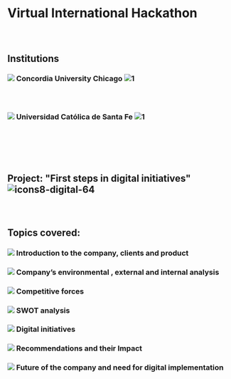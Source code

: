 # Virtual International Hackathon
###  ‎ ‎ ‎ ‎ ‎ ‎ ‎ ‎ ‎ ‎‎ ‎ ‎ ‎ ‎ ‎ ‎ ‎ ‎ ‎ ‎ ‎ ‎ ‎ ‎ ‎ ‎ ‎ ‎ ‎ ‎ ‎ ‎ ‎ ‎ ‎ ‎ ‎ ‎ ‎ ‎ ‎ ‎ ‎ ‎ ‎ ‎ ‎ ‎ 
## Institutions
### 	<img src="https://img.icons8.com/plumpy/15/000000/sphere.png"/> Concordia University Chicago ![1](https://github.com/agustinphx/international_hackathon/assets/58674979/b7b3772f-c6eb-4648-b610-60eab408bfb1)
###  ‎ ‎ ‎ ‎ ‎ ‎ ‎ ‎ ‎ ‎‎ ‎ ‎ ‎ ‎ ‎ ‎ ‎ ‎ ‎ ‎ ‎ ‎ ‎ ‎ ‎ ‎ ‎ ‎ ‎ ‎ ‎ ‎ ‎ ‎ ‎ ‎ ‎ ‎ ‎ ‎ ‎ ‎ ‎ ‎ ‎ ‎ ‎ ‎ 

### 	<img src="https://img.icons8.com/plumpy/15/000000/sphere.png"/> Universidad Católica de Santa Fe ![1](https://github.com/agustinphx/international_hackathon/assets/58674979/e474e377-9ef8-4110-8555-f9c7ca2598d5)
###  ‎ ‎ ‎ ‎ ‎ ‎ ‎ ‎ ‎ ‎‎ ‎ ‎ ‎ ‎ ‎ ‎ ‎ ‎ ‎ ‎ ‎ ‎ ‎ ‎ ‎ ‎ ‎ ‎ ‎ ‎ ‎ ‎ ‎ ‎ ‎ ‎ ‎ ‎ ‎ ‎ ‎ ‎ ‎ ‎ ‎ ‎ ‎ ‎ 
###  ‎ ‎ ‎ ‎ ‎ ‎ ‎ ‎ ‎ ‎‎ ‎ ‎ ‎ ‎ ‎ ‎ ‎ ‎ ‎ ‎ ‎ ‎ ‎ ‎ ‎ ‎ ‎ ‎ ‎ ‎ ‎ ‎ ‎ ‎ ‎ ‎ ‎ ‎ ‎ ‎ ‎ ‎ ‎ ‎ ‎ ‎ ‎ ‎ 

## Project: "First steps in digital initiatives" ![icons8-digital-64](https://github.com/agustinphx/international_hackathon/assets/58674979/4a7d8140-bf1d-4eee-bb80-c00be3f6fb25)

###  ‎ ‎ ‎ ‎ ‎ ‎ ‎ ‎ ‎ ‎‎ ‎ ‎ ‎ ‎ ‎ ‎ ‎ ‎ ‎ ‎ ‎ ‎ ‎ ‎ ‎ ‎ ‎ ‎ ‎ ‎ ‎ ‎ ‎ ‎ ‎ ‎ ‎ ‎ ‎ ‎ ‎ ‎ ‎ ‎ ‎ ‎ ‎ ‎ 
## Topics covered:
### 	<img src="https://img.icons8.com/plumpy/15/000000/sphere.png"/>  Introduction to the company, clients and product
### 	<img src="https://img.icons8.com/plumpy/15/000000/sphere.png"/>  Company’s environmental , external and internal analysis
### 	<img src="https://img.icons8.com/plumpy/15/000000/sphere.png"/>  Competitive forces
### 	<img src="https://img.icons8.com/plumpy/15/000000/sphere.png"/>  SWOT analysis
### 	<img src="https://img.icons8.com/plumpy/15/000000/sphere.png"/>  Digital initiatives
### 	<img src="https://img.icons8.com/plumpy/15/000000/sphere.png"/>  Recommendations and their Impact
### 	<img src="https://img.icons8.com/plumpy/15/000000/sphere.png"/>  Future of the company and need for digital implementation


